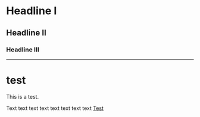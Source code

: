 # Headline I
## Headline II
### Headline III

<hr>

# test

This is a test.

Text text text text text text text text [Test](https://github.com/webons/test/blob/master/test.txt)
